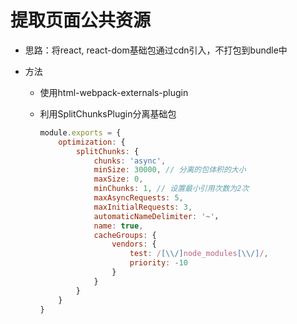 # 提取页面公共资源

- 思路：将react, react-dom基础包通过cdn引入，不打包到bundle中

- 方法

  - 使用html-webpack-externals-plugin

  - 利用SplitChunksPlugin分离基础包

    ```js
    module.exports = {
        optimization: {
            splitChunks: {
                chunks: 'async',
                minSize: 30000, // 分离的包体积的大小
                maxSize: 0,
                minChunks: 1, // 设置最小引用次数为2次
                maxAsyncRequests: 5,
                maxInitialRequests: 3,
                automaticNameDelimiter: '~'，
                name: true,
                cacheGroups: {
                    vendors: {
                        test: /[\\/]node_modules[\\/]/,
                        priority: -10
                    }
            	}
            }
        }
    }
    ```

    